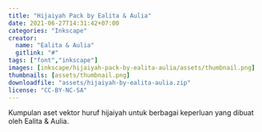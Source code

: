 ```yaml
---
title: "Hijaiyah Pack by Ealita & Aulia"
date: 2021-06-27T14:31:42+07:00
categories: "Inkscape"
creator: 
  name: "Ealita & Aulia"
  gitlink: "#"
tags: ["font","inkscape"]
images: [inkscape/hijaiyah-pack-by-ealita-aulia/assets/thumbnail.png]
thumbnails: [assets/thumbnail.png]
downloadfile: "assets/hijaiyah-by-ealita-aulia.zip"
license: "CC-BY-NC-SA"
---
```

Kumpulan aset vektor huruf hijaiyah untuk berbagai keperluan yang dibuat oleh Ealita & Aulia.